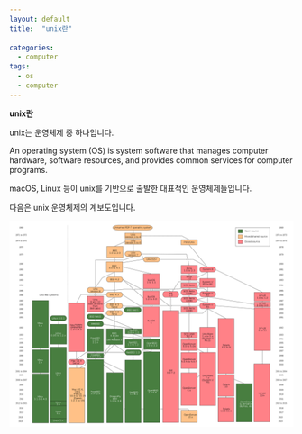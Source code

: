 ```yaml
---
layout: default
title:  "unix란"

categories:
  - computer
tags:
  - os
  - computer
---
```



**unix란**

unix는 운영체제 중 하나입니다.

An operating system (OS) is system software that manages computer hardware, software resources, and provides common services for computer programs.


macOS, Linux 등이 unix를 기반으로 출발한 대표적인 운영체제들입니다.

다음은 unix 운영체제의 계보도입니다.


![Unix_history](/assets/images/1920px-Unix_history-simple.png)
